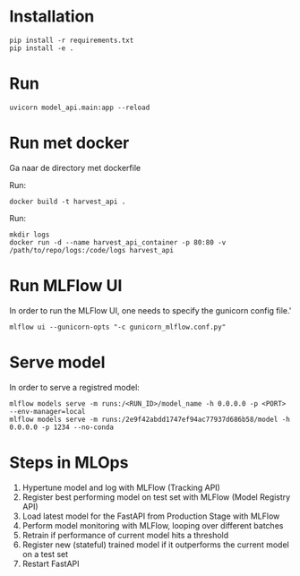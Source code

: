 # Installation

```commandline
pip install -r requirements.txt
pip install -e .
```

# Run

```commandline
uvicorn model_api.main:app --reload
```

# Run met docker
Ga naar de directory met dockerfile

Run:
```commandline
docker build -t harvest_api .
```

Run:
```commandline
mkdir logs
docker run -d --name harvest_api_container -p 80:80 -v /path/to/repo/logs:/code/logs harvest_api
```

# Run MLFlow UI
In order to run the MLFlow UI, one needs to specify the gunicorn config file.'
```commandline
mlflow ui --gunicorn-opts "-c gunicorn_mlflow.conf.py"  
```
  
# Serve model 
In order to serve a registred model:
```commandline
mlflow models serve -m runs:/<RUN_ID>/model_name -h 0.0.0.0 -p <PORT> --env-manager=local
mlflow models serve -m runs:/2e9f42abdd1747ef94ac77937d686b58/model -h 0.0.0.0 -p 1234 --no-conda
```

# Steps in MLOps
1. Hypertune model and log with MLFlow (Tracking API)
2. Register best performing model on test set with MLFlow (Model Registry API)
3. Load latest model for the FastAPI from Production Stage with MLFlow
4. Perform model monitoring with MLFlow, looping over different batches
5. Retrain if performance of current model hits a threshold
6. Register new (stateful) trained model if it outperforms the current model on a test set
7. Restart FastAPI